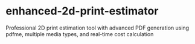 # enhanced-2d-print-estimator
Professional 2D print estimation tool with advanced PDF generation using pdfme, multiple media types, and real-time cost calculation
